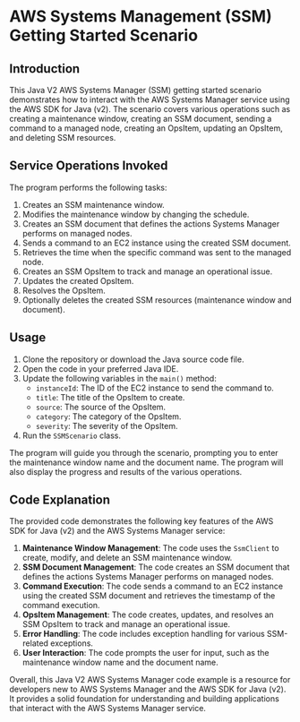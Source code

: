 # AWS Systems Management (SSM) Getting Started Scenario

## Introduction
This Java V2 AWS Systems Manager (SSM) getting started scenario demonstrates how to interact with the AWS Systems Manager service using the AWS SDK for Java (v2). The scenario covers various operations such as creating a maintenance window, creating an SSM document, sending a command to a managed node, creating an OpsItem, updating an OpsItem, and deleting SSM resources.

## Service Operations Invoked
The program performs the following tasks:

1. Creates an SSM maintenance window.
2. Modifies the maintenance window by changing the schedule.
3. Creates an SSM document that defines the actions Systems Manager performs on managed nodes.
4. Sends a command to an EC2 instance using the created SSM document.
5. Retrieves the time when the specific command was sent to the managed node.
6. Creates an SSM OpsItem to track and manage an operational issue.
7. Updates the created OpsItem.
8. Resolves the OpsItem.
9. Optionally deletes the created SSM resources (maintenance window and document).

## Usage
1. Clone the repository or download the Java source code file.
2. Open the code in your preferred Java IDE.
3. Update the following variables in the `main()` method:
   - `instanceId`: The ID of the EC2 instance to send the command to.
   - `title`: The title of the OpsItem to create.
   - `source`: The source of the OpsItem.
   - `category`: The category of the OpsItem.
   - `severity`: The severity of the OpsItem.
4. Run the `SSMScenario` class.

The program will guide you through the scenario, prompting you to enter the maintenance window name and the document name. The program will also display the progress and results of the various operations.

## Code Explanation
The provided code demonstrates the following key features of the AWS SDK for Java (v2) and the AWS Systems Manager service:

1. **Maintenance Window Management**: The code uses the `SsmClient` to create, modify, and delete an SSM maintenance window.
2. **SSM Document Management**: The code creates an SSM document that defines the actions Systems Manager performs on managed nodes.
3. **Command Execution**: The code sends a command to an EC2 instance using the created SSM document and retrieves the timestamp of the command execution.
4. **OpsItem Management**: The code creates, updates, and resolves an SSM OpsItem to track and manage an operational issue.
5. **Error Handling**: The code includes exception handling for various SSM-related exceptions.
6. **User Interaction**: The code prompts the user for input, such as the maintenance window name and the document name.

Overall, this Java V2 AWS Systems Manager code example is a resource for developers new to AWS Systems Manager and the AWS SDK for Java (v2). It provides a solid foundation for understanding and building applications that interact with the AWS Systems Manager service.